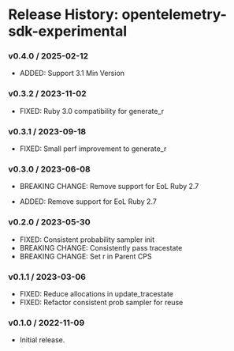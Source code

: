 # Release History: opentelemetry-sdk-experimental

### v0.4.0 / 2025-02-12

- ADDED: Support 3.1 Min Version

### v0.3.2 / 2023-11-02

- FIXED: Ruby 3.0 compatibility for generate_r

### v0.3.1 / 2023-09-18

- FIXED: Small perf improvement to generate_r

### v0.3.0 / 2023-06-08

- BREAKING CHANGE: Remove support for EoL Ruby 2.7

- ADDED: Remove support for EoL Ruby 2.7

### v0.2.0 / 2023-05-30

- FIXED: Consistent probability sampler init
- BREAKING CHANGE: Consistently pass tracestate
- BREAKING CHANGE: Set r in Parent CPS

### v0.1.1 / 2023-03-06

- FIXED: Reduce allocations in update_tracestate
- FIXED: Refactor consistent prob sampler for reuse

### v0.1.0 / 2022-11-09

- Initial release.
